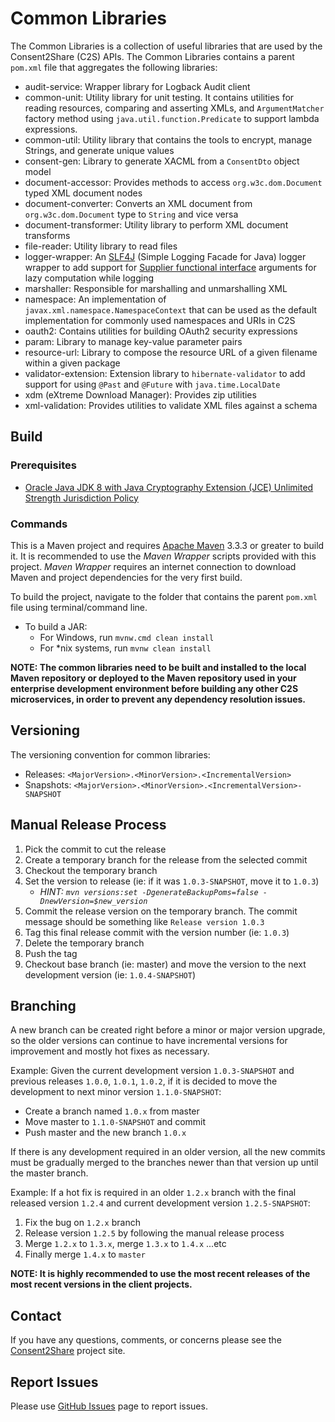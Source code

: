 # Common Libraries

The Common Libraries is a collection of useful libraries that are used by the Consent2Share (C2S) APIs. The Common Libraries contains a parent `pom.xml` file that aggregates the following libraries:

+ audit-service: Wrapper library for Logback Audit client
+ common-unit: Utility library for unit testing. It contains utilities for reading resources, comparing and asserting XMLs, and `ArgumentMatcher` factory method using `java.util.function.Predicate` to support lambda expressions.
+ common-util: Utility library that contains the tools to encrypt, manage Strings, and generate unique values
+ consent-gen: Library to generate XACML from a `ConsentDto` object model
+ document-accessor: Provides methods to access `org.w3c.dom.Document` typed XML document nodes
+ document-converter: Converts an XML document from `org.w3c.dom.Document` type to `String` and vice versa
+ document-transformer: Utility library to perform XML document transforms
+ file-reader: Utility library to read files
+ logger-wrapper: An [SLF4J](http://www.slf4j.org/) (Simple Logging Facade for Java) logger wrapper to add support for [Supplier functional interface](https://docs.oracle.com/javase/8/docs/api/java/util/function/Supplier.html) arguments for lazy computation while logging
+ marshaller: Responsible for marshalling and unmarshalling XML
+ namespace: An implementation of `javax.xml.namespace.NamespaceContext` that can be used as the default implementation for commonly used namespaces and URIs in C2S
+ oauth2: Contains utilities for building OAuth2 security expressions
+ param: Library to manage key-value parameter pairs
+ resource-url: Library to compose the resource URL of a given filename within a given package
+ validator-extension: Extension library to `hibernate-validator` to add support for using `@Past` and `@Future` with `java.time.LocalDate`
+ xdm (eXtreme Download Manager): Provides zip utilities
+ xml-validation: Provides utilities to validate XML files against a schema

## Build

### Prerequisites

+ [Oracle Java JDK 8 with Java Cryptography Extension (JCE) Unlimited Strength Jurisdiction Policy](http://www.oracle.com/technetwork/java/javase/downloads/index.html)

### Commands

This is a Maven project and requires [Apache Maven](https://maven.apache.org/) 3.3.3 or greater to build it. It is recommended to use the *Maven Wrapper* scripts provided with this project. *Maven Wrapper* requires an internet connection to download Maven and project dependencies for the very first build.

To build the project, navigate to the folder that contains the parent `pom.xml` file using terminal/command line.

+ To build a JAR:
  + For Windows, run `mvnw.cmd clean install`
  + For *nix systems, run `mvnw clean install`

**NOTE: The common libraries need to be built and installed to the local Maven repository or deployed to the Maven repository used in your enterprise development environment before building any other C2S microservices, in order to prevent any dependency resolution issues.**

## Versioning

The versioning convention for common libraries:

+ Releases: `<MajorVersion>.<MinorVersion>.<IncrementalVersion>`
+ Snapshots: `<MajorVersion>.<MinorVersion>.<IncrementalVersion>-SNAPSHOT`

## Manual Release Process

1. Pick the commit to cut the release
2. Create a temporary branch for the release from the selected commit
3. Checkout the temporary branch
4. Set the version to release (ie: if it was `1.0.3-SNAPSHOT`, move it to `1.0.3`)
    + *HINT: `mvn versions:set -DgenerateBackupPoms=false -DnewVersion=$new_version`*
5. Commit the release version on the temporary branch. The commit message should be something like `Release version 1.0.3`
6. Tag this final release commit with the version number (ie: `1.0.3`)
7. Delete the temporary branch
8. Push the tag
9. Checkout base branch (ie: master) and move the version to the next development version (ie: `1.0.4-SNAPSHOT`)

## Branching

A new branch can be created right before a minor or major version upgrade, so the older versions can continue to have incremental versions for improvement and mostly hot fixes as necessary.

Example: Given the current development version `1.0.3-SNAPSHOT` and previous releases `1.0.0`, `1.0.1`, `1.0.2`, if it is decided to move the development to next minor version `1.1.0-SNAPSHOT`:
+ Create a branch named `1.0.x` from master
+ Move master to `1.1.0-SNAPSHOT` and commit
+ Push master and the new branch `1.0.x`

If there is any development required in an older version, all the new commits must be gradually merged to the branches newer than that version up until the master branch.

Example: If a hot fix is required in an older `1.2.x` branch with the final released version `1.2.4` and current development version `1.2.5-SNAPSHOT`:

1. Fix the bug on `1.2.x` branch
2. Release version `1.2.5` by following the manual release process
3. Merge `1.2.x` to `1.3.x`, merge `1.3.x` to `1.4.x` ...etc
5. Finally merge `1.4.x` to `master`

**NOTE: It is highly recommended to use the most recent releases of the most recent versions in the client projects.** 

## Contact

If you have any questions, comments, or concerns please see the [Consent2Share]() project site.

## Report Issues

Please use [GitHub Issues](https://github.com/bhits/phr-api/issues) page to report issues.

[//]: # (License)
